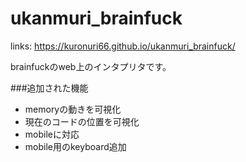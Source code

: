 # ukanmuri_brainfuck
links: https://kuronuri66.github.io/ukanmuri_brainfuck/

brainfuckのweb上のインタプリタです。

###追加された機能
* memoryの動きを可視化
* 現在のコードの位置を可視化
* mobileに対応
* mobile用のkeyboard追加
